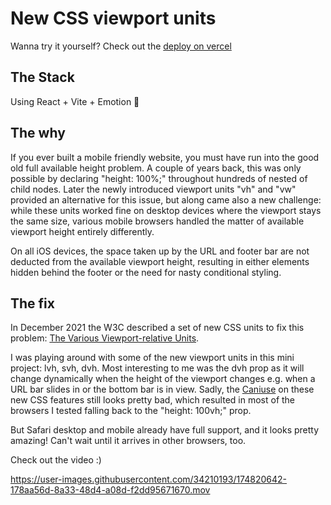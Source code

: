 # New CSS viewport units

Wanna try it yourself? Check out the [deploy on vercel](https://viewport-units.vercel.app/)

## The Stack

Using React + Vite + Emotion 🖤

## The why

If you ever built a mobile friendly website, you must have run into the good old full available height problem. A couple of years back, this was only possible by declaring "height: 100%;" throughout hundreds of nested of child nodes. Later the newly introduced viewport units "vh" and "vw" provided an alternative for this issue, but along came also a new challenge: while these units worked fine on desktop devices where the viewport stays the same size, various mobile browsers handled the matter of available viewport height entirely differently.

On all iOS devices, the space taken up by the URL and footer bar are not deducted from the available viewport height, resulting in either elements hidden behind the footer or the need for nasty conditional styling.

## The fix

In December 2021 the W3C described a set of new CSS units to fix this problem: [The Various Viewport-relative Units](https://www.w3.org/TR/css-values-4/#viewport-relative-units).

I was playing around with some of the new viewport units in this mini project: lvh, svh, dvh. Most interesting to me was the dvh prop as it will change dynamically when the height of the viewport changes e.g. when a URL bar slides in or the bottom bar is in view. Sadly, the [Caniuse](https://caniuse.com/viewport-unit-variants) on these new CSS features still looks pretty bad, which resulted in most of the browsers I tested falling back to the "height: 100vh;" prop.

But Safari desktop and mobile already have full support, and it looks pretty amazing! Can't wait until it arrives in other browsers, too.

Check out the video :)

https://user-images.githubusercontent.com/34210193/174820642-178aa56d-8a33-48d4-a08d-f2dd95671670.mov

